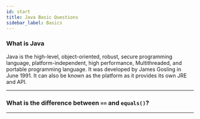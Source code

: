 ```yaml
---
id: start
title: Java Basic Questions
sidebar_label: Basics
---
```


### What is Java

Java is the high-level, object-oriented, robust, secure programming language, platform-independent, high performance, Multithreaded, and portable programming language. It was developed by James Gosling in June 1991. It can also be known as the platform as it provides its own JRE and API.

---

### What is the difference between `==` and `equals()`?



---

